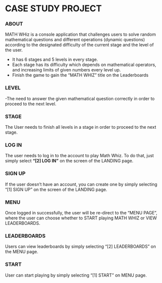 # CASE STUDY PROJECT

### ABOUT
MATH WHiz is a console application that challenges users to solve random mathematical questions and different operations (dynamic questions) according to the designated difficulty of the current stage and the level of the user.

- It has 6 stages and 5 levels in every stage.
- Each stage has its difficulty which depends on mathematical operators, and increasing limits of given numbers every level up.
- Finish the game to gain the “MATH WHIZ” title on the Leaderboards
    
    
### LEVEL
<p>-The need to answer the given mathematical question correctly in order to proceed to the next level.
    </p> 

<h3>STAGE</h3>
    </p> The User needs to finish all levels in a stage in order to proceed to the next stage.
    </p> 

<h3>LOG IN</h3>
    <p> The user needs to log in to the account to play Math Whiz. To do that, just simply select <b>“[2] LOG IN”</b> on the screen of the LANDING page.
    </p> 

<h3>SIGN UP</h3>
    <p>If the user doesn’t have an account, you can create one by simply selecting “[1] SIGN UP” on the screen of the LANDING page.
    </p> 

<h3>MENU</h3>
    <p> Once logged in successfully, the user will be re-direct to the “MENU PAGE”, where the user can choose whether to START playing MATH WHIZ or VIEW LEADERBOARDS.
    </p> 
<h3>LEADERBOARDS</h3> 
    <p> Users can view leaderboards by simply selecting
    “[2] LEADERBOARDS” on the MENU page.
    </p> 
<h3>START</h3> 
    <p>User can start playing by simply selecting “[1] START” on
    MENU page.
    </p>
</body>

